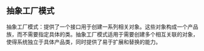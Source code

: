 ## 抽象工厂模式

抽象工厂模式：提供了一个接口用于创建一系列相关对象。这些对象构成一个产品族，而不需要指定具体的类。抽象工厂模式适用于需要创建多个相互关联的对象，使得系统独立于具体产品类，同时提供了易于扩展和替换的能力。
